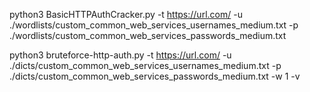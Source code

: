 python3 BasicHTTPAuthCracker.py -t https://url.com/ -u ./wordlists/custom_common_web_services_usernames_medium.txt -p ./wordlists/custom_common_web_services_passwords_medium.txt

python3 bruteforce-http-auth.py -t https://url.com/ -u ./dicts/custom_common_web_services_usernames_medium.txt -p ./dicts/custom_common_web_services_passwords_medium.txt -w 1 -v